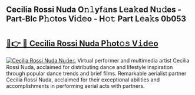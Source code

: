 ## Cecilia Rossi Nuda O𝚗𝚕yf𝚊ns L𝚎a𝚔ed N𝚞𝚍es - Part-Blc P𝚑𝚘tos Vi𝚍𝚎o - H𝚘𝚝 Part L𝚎a𝚔s 0b053

# <h2><a href="http://kf60mdf.oniu.top/?m=Cecilia+Rossi+Nuda">🔗👉 🔴 Cecilia Rossi Nuda P𝚑ot𝚘𝚜 V𝚒d𝚎o</a></h2>

[![Cecilia Rossi Nuda Nu𝚍e𝚜](https://i.imgur.com/0qMVB7G.gif)](http://kf60mdf.oniu.top/?m=Cecilia+Rossi+Nuda)
Virtual performer and multimedia artist Cecilia Rossi Nuda, acclaimed for distributing dance and lifestyle inspiration through popular dance trends and brief films. Remarkable aerialist partner Cecilia Rossi Nuda, acclaimed for their exceptional abilities and accomplishments in performing aerial acts with partners.  
